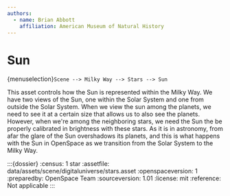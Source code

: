 ```yaml
---
authors:
  - name: Brian Abbott
    affiliation: American Museum of Natural History
---
```



# Sun

{menuselection}`Scene --> Milky Way --> Stars --> Sun`


This asset controls how the Sun is represented within the Milky Way. We have two views of the Sun, one within the Solar System and one from outside the Solar System. When we view the sun among the planets, we need to see it at a certain size that allows us to also see the planets. However, when we're among the neighboring stars, we need the Sun the be properly calibrated in brightness with these stars. As it is in astronomy, from afar the glare of the Sun overshadows its planets, and this is what happens with the Sun in OpenSpace as we transition from the Solar System to the Milky Way.


<!-- :::{figure} milky_way_sun.gif
:align: left
:alt: An animation showing the sun encircled by the planet orbits, then pulling away from the planets. As we leave the Solar System behind, the Sun transitions into a brighter star on par with the stars in the Milky Way Galaxy.

An animations showing the transition between the sun we see in the Solar System and its transition as we recede from the planets and into the Milky Way. As we move away from the Solar System and into the nearby Milky Way, the Sun brightens and calibrates to the stars' brightness in the Milky Way.
::: -->




:::{dossier}
:census: 1 star
:assetfile: data/assets/scene/digitaluniverse/stars.asset
:openspaceversion: 1
:preparedby: OpenSpace Team
:sourceversion: 1.01
:license: mit
:reference: Not applicable
:::